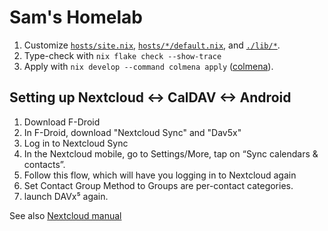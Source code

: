 # Sam's Homelab

1. Customize [`hosts/site.nix`](./hosts/site.nix), [`hosts/*/default.nix`](./hosts/home-server/default.nix), and [`./lib/*`](./lib/default.nix).
2. Type-check with `nix flake check --show-trace`
2. Apply with `nix develop --command colmena apply` ([colmena](https://github.com/zhaofengli/colmena)).

## Setting up Nextcloud <-> CalDAV <-> Android

1. Download F-Droid
2. In F-Droid, download "Nextcloud Sync" and "Dav5x"
3. Log in to Nextcloud Sync
4. In the Nextcloud mobile, go to Settings/More, tap on “Sync calendars & contacts”.
5. Follow this flow, which will have you logging in to Nextcloud again
6. Set Contact Group Method to Groups are per-contact categories.
7. launch DAVx⁵ again.

See also [Nextcloud manual](https://docs.nextcloud.com/server/latest/user_manual/en/groupware/sync_android.html#contacts-and-calendar)
